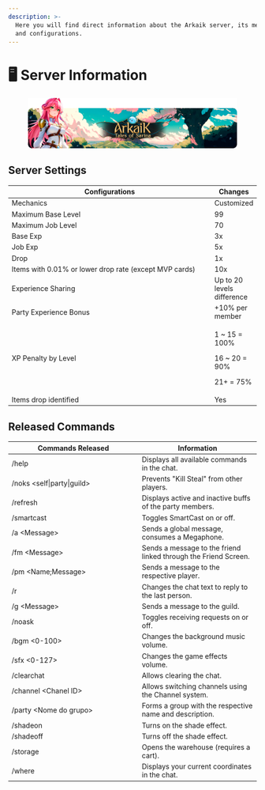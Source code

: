 ```yaml
---
description: >-
  Here you will find direct information about the Arkaik server, its mechanics,
  and configurations.
---
```


# 🖥️ Server Information

<figure><img src=".gitbook/assets/image (32) (1).png" alt=""><figcaption></figcaption></figure>

## **Server Settings**

<table><thead><tr><th width="458">Configurations</th><th>Changes</th></tr></thead><tbody><tr><td>Mechanics</td><td>Customized</td></tr><tr><td>Maximum Base Level</td><td>99</td></tr><tr><td>Maximum Job Level</td><td>70</td></tr><tr><td>Base Exp</td><td>3x</td></tr><tr><td>Job Exp</td><td>5x</td></tr><tr><td>Drop</td><td>1x</td></tr><tr><td>Items with 0.01% or lower drop rate (except MVP cards)</td><td>10x</td></tr><tr><td>Experience Sharing</td><td>Up to 20 levels difference</td></tr><tr><td>Party Experience Bonus</td><td>+10% per member</td></tr><tr><td>XP Penalty by Level</td><td><p>1 ~ 15 = 100%</p><p>16 ~ 20 = 90%</p><p>21+ = 75%</p></td></tr><tr><td>Items drop identified</td><td>Yes</td></tr></tbody></table>

## **Released Commands**

<table><thead><tr><th width="250">Commands Released</th><th>Information</th></tr></thead><tbody><tr><td>/help</td><td>Displays all available commands in the chat.</td></tr><tr><td>/noks &#x3C;self|party|guild></td><td>Prevents "Kill Steal" from other players.</td></tr><tr><td>/refresh</td><td>Displays active and inactive buffs of the party members.</td></tr><tr><td>/smartcast</td><td>Toggles SmartCast on or off.</td></tr><tr><td>/a &#x3C;Message></td><td>Sends a global message, consumes a Megaphone.</td></tr><tr><td>/fm &#x3C;Message></td><td>Sends a message to the friend linked through the Friend Screen.</td></tr><tr><td>/pm &#x3C;Name;Message></td><td>Sends a message to the respective player.</td></tr><tr><td>/r</td><td>Changes the chat text to reply to the last person.</td></tr><tr><td>/g &#x3C;Message></td><td>Sends a message to the guild.</td></tr><tr><td>/noask</td><td>Toggles receiving requests on or off.</td></tr><tr><td>/bgm &#x3C;0-100></td><td>Changes the background music volume.</td></tr><tr><td>/sfx &#x3C;0-127></td><td>Changes the game effects volume.</td></tr><tr><td>/clearchat</td><td>Allows clearing the chat.</td></tr><tr><td>/channel &#x3C;Chanel ID></td><td>Allows switching channels using the Channel system.</td></tr><tr><td>/party &#x3C;Nome do grupo></td><td>Forms a group with the respective name and description.</td></tr><tr><td>/shadeon</td><td>Turns on the shade effect.</td></tr><tr><td>/shadeoff</td><td>Turns off the shade effect.</td></tr><tr><td>/storage</td><td>Opens the warehouse (requires a cart).</td></tr><tr><td>/where</td><td>Displays your current coordinates in the chat.</td></tr></tbody></table>

